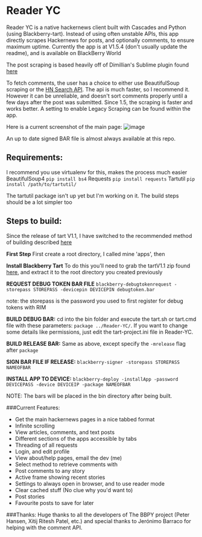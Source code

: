 Reader YC
==


Reader YC is a native hackernews client built with Cascades and Python (using Blackberry-tart). Instead of using often unstable APIs, this app directly scrapes Hackernews for posts, and optionally comments, to ensure maximum uptime. Currently the app is at V1.5.4 (don't usually update the readme), and is available on BlackBerry World

The post scraping is based heavily off of Dimillian's Sublime plugin found [here](https://github.com/Dimillian/Sublime-Hacker-News-Reader)

To fetch comments, the user has a choice to either use BeautifulSoup scraping or the [HN Search API](https://hn.algolia.com). The api is much faster, so I recommend it. However it can be unreliable, and doesn't sort comments properly until a few days after the post was submitted. 
Since 1.5, the scraping is faster and works better. A setting to enable Legacy Scraping can be found within the app.


Here is a current screenshot of the main page:
![image](https://raw.github.com/krruzic/Reader-YC/master/screenshot.png)

An up to date signed BAR file is almost always available at this repo.
## Requirements:
I recommend you use virtualenv for this, makes the process much easier
BeautifulSoup4
    `pip install bs4`
Requests
    `pip install requests`
Tartutil
    `pip install /path/to/tartutil/`

The tartutil package isn't up yet but I'm working on it. The build steps should be a lot simpler too

## Steps to build:
Since the release of tart V1.1, I have switched to the recommended method of building described [here](http://hg.microcode.ca/blackberry-py/wiki/Building%20HelloWorld)

**First Step**
First create a root directory, I called mine 'apps', then

**Install Blackberry Tart**
To do this you'll need to grab the tartV1.1 zip found [here](http://blackberry-py.microcode.ca/downloads/), and extract it to the root directory you created previously

**REQUEST DEBUG TOKEN BAR FILE**
`blackberry-debugtokenrequest -storepass STOREPASS -devicepin DEVICEPIN debugtoken.bar`

note: the storepass is the password you used to first register for debug tokens with RIM

**BUILD DEBUG BAR:**
cd into the bin folder and execute the tart.sh or tart.cmd file with these parameters: `package ../Reader-YC/`. If you want to change some details like permissions, just edit the tart-project.ini file in Reader-YC.

**BUILD RELEASE BAR:**
Same as above, except specify the `-mrelease` flag after `package`

**SIGN BAR FILE IF RELEASE:**
`blackberry-signer -storepass STOREPASS NAMEOFBAR`

**INSTALL APP TO DEVICE:**
`blackberry-deploy -installApp -password DEVICEPASS -device DEVICEIP -package NAMEOFBAR`


NOTE: The bars will be placed in the bin directory after being built.


###Current Features:
* Get the main hackernews pages in a nice tabbed format
* Infinite scrolling
* View articles, comments, and text posts
* Different sections of the apps accessible by tabs
* Threading of all requests
* Login, and edit profile
* View about/help pages, email the dev (me)
* Select method to retrieve comments with
* Post comments to any story
* Active frame showing recent stories
* Settings to always open in browser, and to use reader mode
* Clear cached stuff (No clue why you'd want to)
* Post stories
* Favourite posts to save for later

###Thanks:
    Huge thanks to all the developers of The BBPY project (Peter Hansen, Xitij Ritesh Patel, etc.) and special thanks to  Jerónimo Barraco for helping with the comment API.
